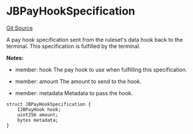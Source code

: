 # JBPayHookSpecification
[Git Source](https://github.com/Bananapus/nana-core/blob/2998dca2fbd2658e2c8791d6dc8348147d69e28e/src/structs/JBPayHookSpecification.sol)

A pay hook specification sent from the ruleset's data hook back to the terminal. This specification is
fulfilled by the terminal.

**Notes:**
- member: hook The pay hook to use when fulfilling this specification.

- member: amount The amount to send to the hook.

- member: metadata Metadata to pass the hook.


```solidity
struct JBPayHookSpecification {
    IJBPayHook hook;
    uint256 amount;
    bytes metadata;
}
```

